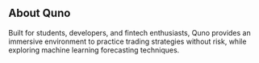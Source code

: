 ## About Quno
Built for students, developers, and fintech enthusiasts, Quno provides an immersive environment to practice trading strategies without risk, while exploring machine learning forecasting techniques.
